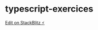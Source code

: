 # typescript-exercices

[Edit on StackBlitz ⚡️](https://stackblitz.com/edit/typescript-exercices-mhj6kd)